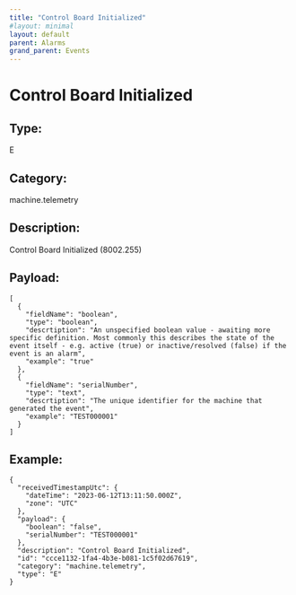 ```yaml
---
title: "Control Board Initialized"
#layout: minimal
layout: default
parent: Alarms
grand_parent: Events
---
```


# Control Board Initialized

## Type:

E

## Category:

machine.telemetry

## Description: 

Control Board Initialized (8002.255)

## Payload:

```
[
  {
    "fieldName": "boolean",
    "type": "boolean",
    "descrtiption": "An unspecified boolean value - awaiting more specific definition. Most commonly this describes the state of the event itself - e.g. active (true) or inactive/resolved (false) if the event is an alarm",
    "example": "true"
  },
  {
    "fieldName": "serialNumber",
    "type": "text",
    "descrtiption": "The unique identifier for the machine that generated the event",
    "example": "TEST000001"
  }
]
```

## Example:

```
{
  "receivedTimestampUtc": {
    "dateTime": "2023-06-12T13:11:50.000Z",
    "zone": "UTC"
  },
  "payload": {
    "boolean": "false",
    "serialNumber": "TEST000001"
  },
  "description": "Control Board Initialized",
  "id": "ccce1132-1fa4-4b3e-b081-1c5f02d67619",
  "category": "machine.telemetry",
  "type": "E"
}
```
